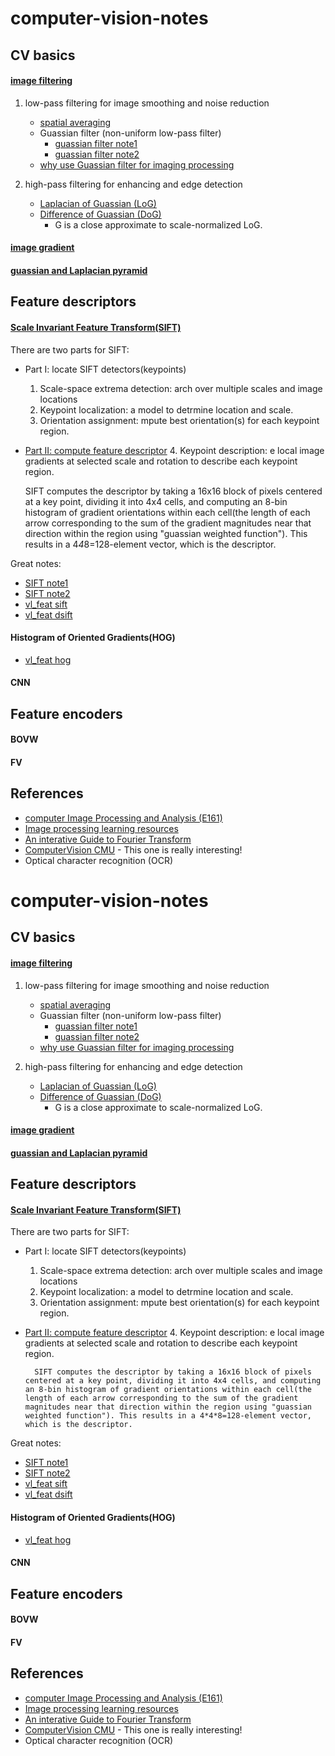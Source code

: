 # computer-vision-notes

## CV basics
#### [image filtering](https://www.cs.cornell.edu/courses/cs6670/2011sp/lectures/lec02_filter.pdf)

1. low-pass filtering for image smoothing and noise reduction 
	- [spatial averaging](http://fourier.eng.hmc.edu/e161/lectures/smooth_sharpen/node1.html)
	- Guassian filter (non-uniform low-pass filter)
		* [guassian filter note1](https://homepages.inf.ed.ac.uk/rbf/HIPR2/gsmooth.htm)
		* [guassian filter note2](https://www.cs.auckland.ac.nz/courses/compsci373s1c/PatricesLectures/Gaussian%20Filtering_1up.pdf)
	- [why use Guassian filter for imaging processing](https://dsp.stackexchange.com/questions/3002/why-are-gaussian-filters-used-as-low-pass-filters-in-image-processing)

2. high-pass filtering for enhancing and edge detection
	- [Laplacian of Guassian (LoG)](http://fourier.eng.hmc.edu/e161/lectures/gradient/node8.html)
	- [Difference of Guassian (DoG)](http://fourier.eng.hmc.edu/e161/lectures/gradient/node8.html)
		* G is a close approximate to scale-normalized LoG.
		

#### [image gradient](http://www.cs.cmu.edu/~16385/s17/Slides/4.0_Image_Gradients_and_Gradient_Filtering.pdf)

#### [guassian and Laplacian pyramid](http://www.cs.toronto.edu/~mangas/teaching/320/slides/CSC320L10.pdf)


## Feature descriptors

#### [Scale Invariant Feature Transform(SIFT)](https://www.cs.ubc.ca/~lowe/papers/ijcv04.pdf)

There are two parts for SIFT:
- Part I: locate SIFT detectors(keypoints)
	1. Scale-space extrema detection: arch over multiple scales and image locations
	2. Keypoint localization:  a model to detrmine location and scale.      
	3. Orientation assignment: mpute best orientation(s) for each keypoint region.
- [Part II: compute feature descriptor](http://aishack.in/tutorials/sift-scale-invariant-feature-transform-features/)
	4. Keypoint description: e local image gradients at selected scale and rotation to describe each keypoint region.
	
	SIFT computes the descriptor by taking a 16x16 block of pixels centered at a key point, dividing it into 4x4 cells, and computing an 8-bin histogram of gradient orientations within each cell(the length of each arrow corresponding to the sum of the gradient magnitudes near that direction within the region using "guassian weighted function"). This results in a 4*4*8=128-element vector, which is the descriptor.



Great notes:
- [SIFT note1 ](https://courses.cs.washington.edu/courses/cse576/06sp/notes/Interest2.pdf)
- [SIFT note2 ](http://aishack.in/tutorials/sift-scale-invariant-feature-transform-introduction/)
- [vl_feat sift](http://www.vlfeat.org/api/sift.html)
- [vl_feat dsift](http://www.vlfeat.org/api/dsift.html)

#### Histogram of Oriented Gradients(HOG)
- [vl_feat hog](http://www.vlfeat.org/api/hog.html)


#### CNN


## Feature encoders

#### BOVW

#### FV


## References
- [computer Image Processing and Analysis (E161)](http://fourier.eng.hmc.edu/e161/)
- [Image processing learning resources](https://homepages.inf.ed.ac.uk/rbf/HIPR2/)
- [An interative Guide to Fourier Transform](https://betterexplained.com/articles/an-interactive-guide-to-the-fourier-transform/)
- [ComputerVision CMU](http://www.cs.cmu.edu/~16385/s17/) - This one is really interesting!
- Optical character recognition (OCR)

# computer-vision-notes

## CV basics
#### [image filtering](https://www.cs.cornell.edu/courses/cs6670/2011sp/lectures/lec02_filter.pdf)

1. low-pass filtering for image smoothing and noise reduction 
	- [spatial averaging](http://fourier.eng.hmc.edu/e161/lectures/smooth_sharpen/node1.html)
	- Guassian filter (non-uniform low-pass filter)
		* [guassian filter note1](https://homepages.inf.ed.ac.uk/rbf/HIPR2/gsmooth.htm)
		* [guassian filter note2](https://www.cs.auckland.ac.nz/courses/compsci373s1c/PatricesLectures/Gaussian%20Filtering_1up.pdf)
	- [why use Guassian filter for imaging processing](https://dsp.stackexchange.com/questions/3002/why-are-gaussian-filters-used-as-low-pass-filters-in-image-processing)

2. high-pass filtering for enhancing and edge detection
	- [Laplacian of Guassian (LoG)](http://fourier.eng.hmc.edu/e161/lectures/gradient/node8.html)
	- [Difference of Guassian (DoG)](http://fourier.eng.hmc.edu/e161/lectures/gradient/node8.html)
		* G is a close approximate to scale-normalized LoG.
		

#### [image gradient](http://www.cs.cmu.edu/~16385/s17/Slides/4.0_Image_Gradients_and_Gradient_Filtering.pdf)

#### [guassian and Laplacian pyramid](http://www.cs.toronto.edu/~mangas/teaching/320/slides/CSC320L10.pdf)


## Feature descriptors

#### [Scale Invariant Feature Transform(SIFT)](https://www.cs.ubc.ca/~lowe/papers/ijcv04.pdf)

There are two parts for SIFT:
- Part I: locate SIFT detectors(keypoints)
	1. Scale-space extrema detection: arch over multiple scales and image locations
	2. Keypoint localization:  a model to detrmine location and scale.      
	3. Orientation assignment: mpute best orientation(s) for each keypoint region.
- [Part II: compute feature descriptor](http://aishack.in/tutorials/sift-scale-invariant-feature-transform-features/)
	4. Keypoint description: e local image gradients at selected scale and rotation to describe each keypoint region.

		SIFT computes the descriptor by taking a 16x16 block of pixels centered at a key point, dividing it into 4x4 cells, and computing an 8-bin histogram of gradient orientations within each cell(the length of each arrow corresponding to the sum of the gradient magnitudes near that direction within the region using "guassian weighted function"). This results in a 4*4*8=128-element vector, which is the descriptor.



Great notes:
- [SIFT note1 ](https://courses.cs.washington.edu/courses/cse576/06sp/notes/Interest2.pdf)
- [SIFT note2 ](http://aishack.in/tutorials/sift-scale-invariant-feature-transform-introduction/)
- [vl_feat sift](http://www.vlfeat.org/api/sift.html)
- [vl_feat dsift](http://www.vlfeat.org/api/dsift.html)

#### Histogram of Oriented Gradients(HOG)
- [vl_feat hog](http://www.vlfeat.org/api/hog.html)


#### CNN


## Feature encoders

#### BOVW

#### FV


## References
- [computer Image Processing and Analysis (E161)](http://fourier.eng.hmc.edu/e161/)
- [Image processing learning resources](https://homepages.inf.ed.ac.uk/rbf/HIPR2/)
- [An interative Guide to Fourier Transform](https://betterexplained.com/articles/an-interactive-guide-to-the-fourier-transform/)
- [ComputerVision CMU](http://www.cs.cmu.edu/~16385/s17/) - This one is really interesting!
- Optical character recognition (OCR)

